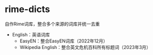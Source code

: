 # rime-dicts

自作Rime词库，整合多个来源的词库并统一去重

- English：英语词库
  - EasyEN：整合EasyEN词库（2022年12月）
  - Wikipedia English：整合英文危机百科所有标题词（2023年3月）